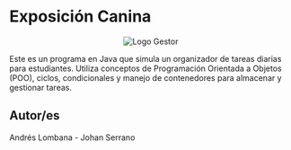 # Exposición Canina

<p align="center">
    <img src="https://www.grupocibernos.com/hs-fs/hubfs/beesuite/Tareas%20GTD-1.png?width=538&name=Tareas%20GTD-1.png" alt="Logo Gestor">
</p>


Este es un programa en Java que simula un organizador de tareas diarias para estudiantes. Utiliza conceptos de Programación Orientada a Objetos (POO), ciclos, condicionales y manejo de contenedores para almacenar y gestionar tareas.

## Autor/es

Andrés Lombana - Johan Serrano
